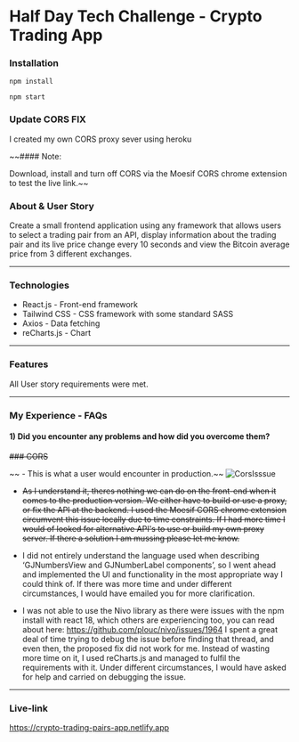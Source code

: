 # Half Day Tech Challenge - Crypto Trading App

### Installation

```
npm install
```

```
npm start
```

### Update CORS FIX

I created my own CORS proxy sever using heroku

~~#### Note:

Download, install and turn off CORS via the Moesif CORS chrome extension to test the live link.~~

### About & User Story

Create a small frontend application using any framework that allows users to select a trading pair from an API, display information about the trading pair and its live price change every 10 seconds and view the Bitcoin average price from 3 different exchanges.

---

### Technologies

- React.js - Front-end framework
- Tailwind CSS - CSS framework with some standard SASS
- Axios - Data fetching
- reCharts.js - Chart

---

### Features

All User story requirements were met.

---

### My Experience - FAQs

#### 1) Did you encounter any problems and how did you overcome them?

~~### CORS~~

~~ - This is what a user would encounter in production.~~
![CorsIsssue](https://i.imgur.com/I4w1OkM.png)

- ~~As I understand it, theres nothing we can do on the front-end when it comes to the production version. We either have to build or use a proxy, or fix the API at the backend. I used the Moesif CORS chrome extension circumvent this issue locally due to time constraints. If I had more time I would of looked for alternative API's to use or build my own proxy server. If there a solution I am mussing please let me know.~~

- I did not entirely understand the language used when describing ‘GJNumbersView and GJNumberLabel components’, so I went ahead and implemented the UI and functionality in the most appropriate way I could think of. If there was more time and under different circumstances, I would have emailed you for more clarification.

- I was not able to use the Nivo library as there were issues with the npm install with react 18, which others are experiencing too, you can read about here: https://github.com/plouc/nivo/issues/1964
  I spent a great deal of time trying to debug the issue before finding that thread, and even then, the proposed fix did not work for me. Instead of wasting more time on it, I used
  reCharts.js and managed to fulfil the requirements with it. Under different circumstances, I would have asked for help and carried on debugging the issue.

---

### Live-link

https://crypto-trading-pairs-app.netlify.app
